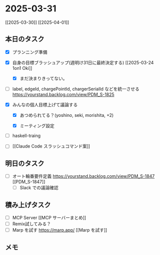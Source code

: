 # 2025-03-31

[[2025-03-30]] [[2025-04-01]]

## 本日のタスク

- [x] プランニング準備

- [x] 自身の目標ブラッシュアップ(週明け31日に最終決定する) [[2025-03-24 1on1 Oki]]
	- [x] まだ決まりきってない。
- [ ] label, edgeId, chargePointId, chargerSerialId などを統一させる https://yourstand.backlog.com/view/PDM_S-1825

- [x] みんなの個人目標上げて議論する
	- [x] あつめられてる？(yoshino, seki, morishita, +2)
	- [x] ミーティング設定


- [ ] haskell-traing
- [ ] [[Claude Code スラッシュコマンド案]]

## 明日のタスク

- [ ] オート輪番要件定義 https://yourstand.backlog.com/view/PDM_S-1847 [[PDM_S-1847]]
	- [ ] Slack での議論確認

## 積み上げタスク

- [ ] MCP Server [[MCP サーバーまとめ]]
- [ ] Remix試してみる？
- [ ] Marp を試す https://marp.app/ [[Marp を試す]]

## メモ
